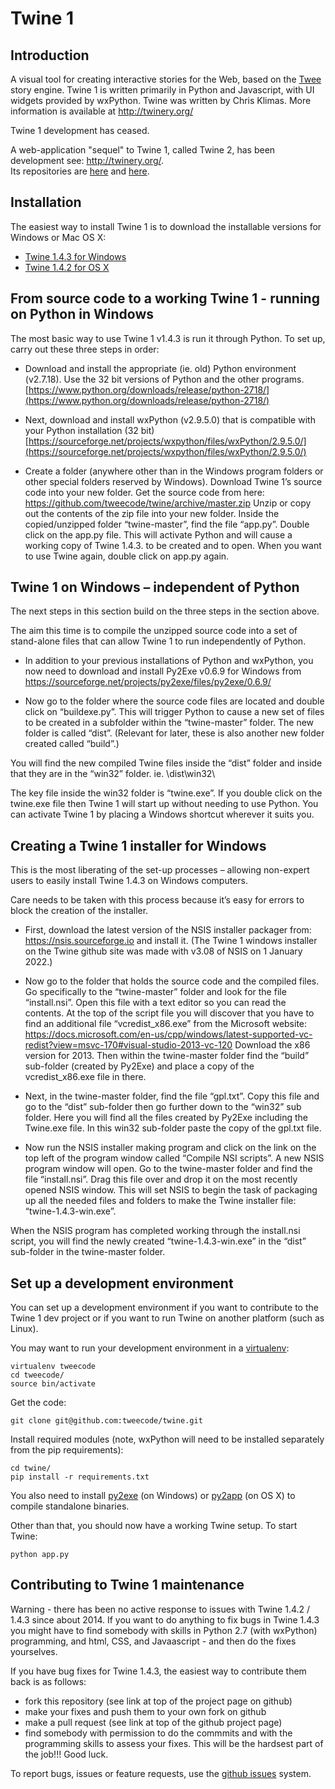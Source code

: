 Twine 1
=======

Introduction
------------

A visual tool for creating interactive stories for the Web, based on the
[Twee](https://github.com/tweecode/twee) story engine. Twine 1 is written 
primarily in Python and Javascript, with UI widgets provided by wxPython.
Twine was written by Chris Klimas. More information is available at
http://twinery.org/

Twine 1 development has ceased.

A web-application "sequel" to Twine 1, called Twine 2, has been development see: http://twinery.org/.  
Its repositories are [here](https://github.com/klembot/twinejs) and [here](https://foss.heptapod.net/games/harlowe/).

Installation
------------

The easiest way to install Twine 1 is to download the installable versions
for Windows or Mac OS X:

 * [Twine 1.4.3 for Windows](https://github.com/tweecode/twine/releases/tag/v1.4.3)
 * [Twine 1.4.2 for OS X](https://twinery.org)

From source code to a working Twine 1 - running on Python in Windows
--------------------------------------------------------------------

The most basic way to use Twine 1 v1.4.3 is run it through Python.  To set up, carry out these three steps in order:

* Download and install the appropriate (ie. old) Python environment (v2.7.18).  Use the 32 bit versions of Python and the other programs.  [https://www.python.org/downloads/release/python-2718/](https://www.python.org/downloads/release/python-2718/)

* Next, download and install wxPython (v2.9.5.0) that is compatible with your Python installation (32 bit) [https://sourceforge.net/projects/wxpython/files/wxPython/2.9.5.0/](https://sourceforge.net/projects/wxpython/files/wxPython/2.9.5.0/)

* Create a folder (anywhere other than in the Windows program folders or other special folders reserved by Windows).  Download Twine 1’s source code into your new folder.  Get the source code from here: https://github.com/tweecode/twine/archive/master.zip   Unzip or copy out the contents of the zip file into your new folder.  Inside the copied/unzipped folder “twine-master”, find the file “app.py”.  Double click on the app.py file.  This will activate Python and will cause a working copy of Twine 1.4.3. to be created and to open.  When you want to use Twine again, double click on app.py again.

Twine 1 on Windows – independent of Python
------------------------------------------

The next steps in this section build on the three steps in the section above.

The aim this time is to compile the unzipped source code into a set of stand-alone files that can allow Twine 1 to run independently of Python.

* In addition to your previous installations of Python and wxPython, you now need to download and install Py2Exe v0.6.9 for Windows from https://sourceforge.net/projects/py2exe/files/py2exe/0.6.9/

* Now go to the folder where the source code files are located and double click on “buildexe.py”. This will trigger Python to cause a new set of files to be created in a subfolder within the “twine-master” folder.  The new folder is called “dist”.  (Relevant for later, these is also another new folder created called “build”.)

You will find the new compiled Twine files inside the “dist” folder and inside that they are in the “win32” folder.  ie. \dist\win32\

The key file inside the win32 folder is “twine.exe”.  If you double click on the twine.exe file then Twine 1 will start up without needing to use Python.  You can activate Twine 1 by placing a Windows shortcut wherever it suits you.

Creating a  Twine 1 installer for Windows
------------------------------------------

This is the most liberating of the set-up processes – allowing non-expert users to easily install Twine 1.4.3 on Windows computers.

Care needs to be taken with this process because it’s easy for errors to block the creation of the installer.

* First, download the latest version of the NSIS installer packager from:  https://nsis.sourceforge.io and install it.  (The Twine 1 windows installer on the Twine github site was made with v3.08 of NSIS on 1 January 2022.)

* Now go to the folder that holds the source code and the compiled files.  Go specifically to the “twine-master” folder and look for the file “install.nsi”.  Open this file with a text editor so you can read the contents.  At the top of the script file you will discover that you have to find an additional file “vcredist_x86.exe” from the Microsoft website:  https://docs.microsoft.com/en-us/cpp/windows/latest-supported-vc-redist?view=msvc-170#visual-studio-2013-vc-120   Download the x86 version for 2013.  Then within the twine-master folder find the “build” sub-folder (created by Py2Exe) and place a copy of the vcredist_x86.exe file in there.

* Next, in the twine-master folder, find the file “gpl.txt”.  Copy this file and go to the “dist” sub-folder then go further down to the “win32” sub folder.  Here you will find all the files created by Py2Exe including the Twine.exe file.  In this win32 sub-folder paste the copy of the gpl.txt file.

* Now run the NSIS installer making program and click on the link on the top left of the program window called “Compile NSI scripts”.  A new NSIS program window will open.  Go to the twine-master folder and find the file “install.nsi”.  Drag this file over and drop it on the most recently opened NSIS window.  This will set NSIS to begin the task of packaging up all the needed files and folders to make the Twine installer file:  “twine-1.4.3-win.exe”.

When the NSIS program has completed working through the install.nsi script, you will find the newly created “twine-1.4.3-win.exe” in the “dist” sub-folder in the twine-master folder.

Set up a development environment
--------------------------------

You can set up a development environment if you want to contribute to 
the Twine 1 dev project or if you want to run Twine on another platform (such as 
Linux).

You may want to run your development environment in a
[virtualenv](http://pypi.python.org/pypi/virtualenv):

    virtualenv tweecode
    cd tweecode/
    source bin/activate

Get the code:

	git clone git@github.com:tweecode/twine.git

Install required modules (note, wxPython will need to be installed separately from the pip requirements):

	cd twine/
	pip install -r requirements.txt

You also need to install [py2exe](http://www.py2exe.org/) (on Windows) or
[py2app](https://pythonhosted.org/py2app/) (on OS X) to compile standalone binaries.

Other than that, you should now have a working Twine setup. To start Twine:

	python app.py

Contributing to Twine 1 maintenance
-----------------------------------

Warning - there has been no active response to issues with Twine 1.4.2 / 1.4.3 since about 2014.  If you want to do anything to fix bugs in Twine 1.4.3 you might have to find somebody with skills in Python 2.7 (with wxPython) programming, and html, CSS, and Javaascript - and then do the fixes yourselves.

If you have bug fixes for Twine 1.4.3, the easiest
way to contribute them back is as follows:

* fork this repository (see link at top of the project page on github)
* make your fixes and push them to your own fork on github
* make a pull request (see link at top of the github project page)
* find somebody with permission to do the commmits and with the programming skills to assess your fixes.  This will be the hardsest part of the job!!!  Good luck.

To report bugs, issues or feature requests, use the 
[github issues](https://github.com/tweecode/twine/issues) system.

